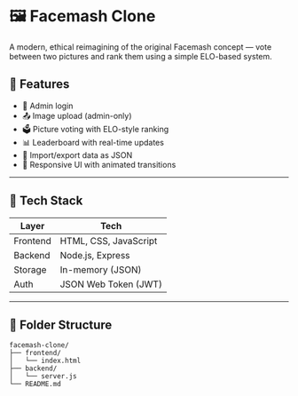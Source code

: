 # 🖼️ Facemash Clone

A modern, ethical reimagining of the original Facemash concept — vote between two pictures and rank them using a simple ELO-based system.

## 🚀 Features

- 🔐 Admin login
- 📤 Image upload (admin-only)
- 🗳️ Picture voting with ELO-style ranking
- 📊 Leaderboard with real-time updates
- 💾 Import/export data as JSON
- 🎨 Responsive UI with animated transitions

---

## 🧱 Tech Stack

| Layer      | Tech                     |
|------------|--------------------------|
| Frontend   | HTML, CSS, JavaScript    |
| Backend    | Node.js, Express         |
| Storage    | In-memory (JSON)         |
| Auth       | JSON Web Token (JWT)     |

---

## 📂 Folder Structure

```plaintext
facemash-clone/
├── frontend/
│   └── index.html
├── backend/
│   └── server.js
└── README.md
